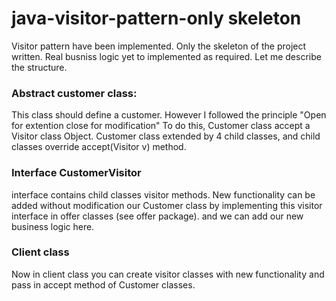 # java-visitor-pattern-only skeleton

Visitor pattern have been implemented. Only the skeleton of the project written. Real busniss logic yet to implemented as required. Let me describe the structure.
### Abstract customer class:
This class should define a customer.
However I followed the principle "Open for extention close for modification"
To do this, Customer class accept a Visitor class Object.
Customer class extended by 4 child classes, and child classes override accept(Visitor v) method.

### Interface CustomerVisitor
interface contains child classes visitor methods.
New functionality can be added without modification our Customer class by implementing this visitor interface in offer classes (see offer package).
and we can add our new business logic here.
### Client class
Now in client class you can create visitor classes with new functionality and pass in accept method of Customer classes.


